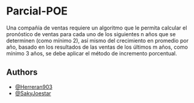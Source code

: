 
# Parcial-POE

Una compañía de ventas requiere un algoritmo que le permita calcular el pronóstico de ventas para
cada uno de los siguientes n años que se determinen (como mínimo 2), así mismo del crecimiento
en promedio por año, basado en los resultados de las ventas de los últimos m años, como mínimo
3 años, se debe aplicar el método de incremento porcentual.
## Authors

- [@Herreran903](https://github.com/Herreran903)
- [@SakyJoestar](https://www.github.com/SakyJoestar)
